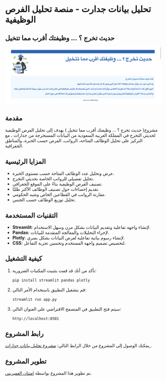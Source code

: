 # تحليل بيانات جدارت - منصة تحليل الفرص الوظيفية
## حديث تخرج ؟ ... وظيفتك أقرب مما تتخيل

![alt text](Photo/streamlit.png)
## مقدمة
مشروع( حديث تخرج ؟ ... وظيفتك أقرب مما تتخيل ) يهدف إلى تحليل الفرص الوظيفية لحديثي التخرج في 
المملكة العربية السعودية من البيانات المستخرجة من جدارات ، مع التركيز على تحليل الوظائف المتاحة، الرواتب، الفرص حسب الخبرة، والمناطق الجغرافية.

## المزايا الرئيسية
- عرض وتحليل عدد الوظائف المتاحة حسب مستوى الخبرة.
- تحليل تفصيلي للرواتب الخاصة بحديثي التخرج.
- تصنيف الفرص الوظيفية بناءً على الموقع الجغرافي.
- تقديم إحصاءات حول تصنيف الوظائف الأكثر طلبًا.
- مقارنة الرواتب في القطاعين الخاص وشبه الحكومي.
- تحليل توزيع الوظائف حسب الجنس.

## التقنيات المستخدمة
- **Streamlit**: لإنشاء واجهة تفاعلية وتقديم البيانات بشكل مرن وسهل الاستخدام.
- **Pandas**: لإجراء التحليلات والمعالجة المتقدمة للبيانات.
- **Plotly**: لإنشاء رسوم بيانية تفاعلية لعرض البيانات بشكل بصري.
- **CSS**: لتخصيص تصميم واجهة المستخدم وتحسين تجربة التفاعل.

## كيفية التشغيل
1. تأكد من أنك قد قمت بتثبيت المكتبات الضرورية:
    ```bash
    pip install streamlit pandas plotly
    ```

2. قم بتشغيل التطبيق باستخدام الأمر التالي:
    ```bash
    streamlit run app.py
    ```

3. سيتم فتح التطبيق في المتصفح الافتراضي على العنوان التالي:
    ```
    http://localhost:8501
    ```


## رابط المشروع
يمكنك الوصول إلى المشروع من خلال الرابط التالي: [مشروع تحليل بيانات جدارات ](https://رابط_المشروع_هنا).


## تطوير المشروع
تم تطوير هذا المشروع بواسطة [ امتنان العميريني](https://github.com/Emtnan06).


